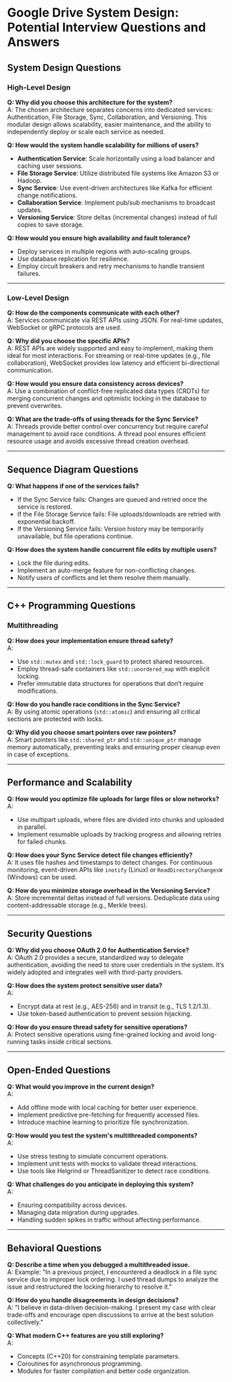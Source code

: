
# Google Drive System Design: Potential Interview Questions and Answers

## **System Design Questions**

### High-Level Design

**Q: Why did you choose this architecture for the system?**  
A: The chosen architecture separates concerns into dedicated services: Authentication, File Storage, Sync, Collaboration, and Versioning. This modular design allows scalability, easier maintenance, and the ability to independently deploy or scale each service as needed.

**Q: How would the system handle scalability for millions of users?**  
- **Authentication Service**: Scale horizontally using a load balancer and caching user sessions.  
- **File Storage Service**: Utilize distributed file systems like Amazon S3 or Hadoop.  
- **Sync Service**: Use event-driven architectures like Kafka for efficient change notifications.  
- **Collaboration Service**: Implement pub/sub mechanisms to broadcast updates.  
- **Versioning Service**: Store deltas (incremental changes) instead of full copies to save storage.

**Q: How would you ensure high availability and fault tolerance?**  
- Deploy services in multiple regions with auto-scaling groups.  
- Use database replication for resilience.  
- Employ circuit breakers and retry mechanisms to handle transient failures.

---

### Low-Level Design

**Q: How do the components communicate with each other?**  
A: Services communicate via REST APIs using JSON. For real-time updates, WebSocket or gRPC protocols are used.

**Q: Why did you choose the specific APIs?**  
A: REST APIs are widely supported and easy to implement, making them ideal for most interactions. For streaming or real-time updates (e.g., file collaboration), WebSocket provides low latency and efficient bi-directional communication.

**Q: How would you ensure data consistency across devices?**  
A: Use a combination of conflict-free replicated data types (CRDTs) for merging concurrent changes and optimistic locking in the database to prevent overwrites.

**Q: What are the trade-offs of using threads for the Sync Service?**  
A: Threads provide better control over concurrency but require careful management to avoid race conditions. A thread pool ensures efficient resource usage and avoids excessive thread creation overhead.

---

## **Sequence Diagram Questions**

**Q: What happens if one of the services fails?**  
- If the Sync Service fails: Changes are queued and retried once the service is restored.  
- If the File Storage Service fails: File uploads/downloads are retried with exponential backoff.  
- If the Versioning Service fails: Version history may be temporarily unavailable, but file operations continue.

**Q: How does the system handle concurrent file edits by multiple users?**  
- Lock the file during edits.  
- Implement an auto-merge feature for non-conflicting changes.  
- Notify users of conflicts and let them resolve them manually.

---

## **C++ Programming Questions**

### Multithreading

**Q: How does your implementation ensure thread safety?**  
A:  
- Use `std::mutex` and `std::lock_guard` to protect shared resources.  
- Employ thread-safe containers like `std::unordered_map` with explicit locking.  
- Prefer immutable data structures for operations that don’t require modifications.

**Q: How do you handle race conditions in the Sync Service?**  
A: By using atomic operations (`std::atomic`) and ensuring all critical sections are protected with locks.

**Q: Why did you choose smart pointers over raw pointers?**  
A: Smart pointers like `std::shared_ptr` and `std::unique_ptr` manage memory automatically, preventing leaks and ensuring proper cleanup even in case of exceptions.

---

## **Performance and Scalability**

**Q: How would you optimize file uploads for large files or slow networks?**  
A:  
- Use multipart uploads, where files are divided into chunks and uploaded in parallel.  
- Implement resumable uploads by tracking progress and allowing retries for failed chunks.

**Q: How does your Sync Service detect file changes efficiently?**  
A: It uses file hashes and timestamps to detect changes. For continuous monitoring, event-driven APIs like `inotify` (Linux) or `ReadDirectoryChangesW` (Windows) can be used.

**Q: How do you minimize storage overhead in the Versioning Service?**  
A: Store incremental deltas instead of full versions. Deduplicate data using content-addressable storage (e.g., Merkle trees).

---

## **Security Questions**

**Q: Why did you choose OAuth 2.0 for Authentication Service?**  
A: OAuth 2.0 provides a secure, standardized way to delegate authentication, avoiding the need to store user credentials in the system. It’s widely adopted and integrates well with third-party providers.

**Q: How does the system protect sensitive user data?**  
A:  
- Encrypt data at rest (e.g., AES-256) and in transit (e.g., TLS 1.2/1.3).  
- Use token-based authentication to prevent session hijacking.

**Q: How do you ensure thread safety for sensitive operations?**  
A: Protect sensitive operations using fine-grained locking and avoid long-running tasks inside critical sections.

---

## **Open-Ended Questions**

**Q: What would you improve in the current design?**  
A:  
- Add offline mode with local caching for better user experience.  
- Implement predictive pre-fetching for frequently accessed files.  
- Introduce machine learning to prioritize file synchronization.

**Q: How would you test the system's multithreaded components?**  
A:  
- Use stress testing to simulate concurrent operations.  
- Implement unit tests with mocks to validate thread interactions.  
- Use tools like Helgrind or ThreadSanitizer to detect race conditions.

**Q: What challenges do you anticipate in deploying this system?**  
A:  
- Ensuring compatibility across devices.  
- Managing data migration during upgrades.  
- Handling sudden spikes in traffic without affecting performance.

---

## **Behavioral Questions**

**Q: Describe a time when you debugged a multithreaded issue.**  
A: Example: "In a previous project, I encountered a deadlock in a file sync service due to improper lock ordering. I used thread dumps to analyze the issue and restructured the locking hierarchy to resolve it."

**Q: How do you handle disagreements in design decisions?**  
A: "I believe in data-driven decision-making. I present my case with clear trade-offs and encourage open discussions to arrive at the best solution collectively."

**Q: What modern C++ features are you still exploring?**  
A:  
- Concepts (C++20) for constraining template parameters.  
- Coroutines for asynchronous programming.  
- Modules for faster compilation and better code organization.
